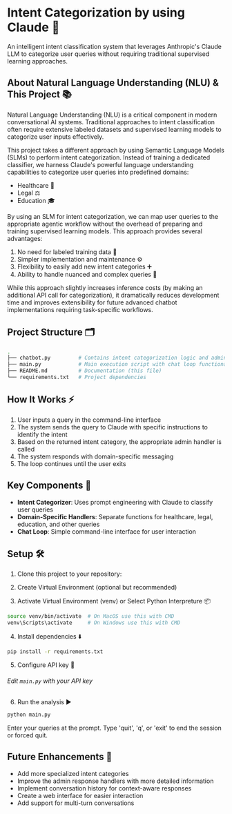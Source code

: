 # Intent Categorization by using Claude 🤖

An intelligent intent classification system that leverages Anthropic's Claude LLM to categorize user queries without requiring traditional supervised learning approaches.

## About Natural Language Understanding (NLU) & This Project 📚 

Natural Language Understanding (NLU) is a critical component in modern conversational AI systems. Traditional approaches to intent classification often require extensive labeled datasets and supervised learning models to categorize user inputs effectively.

This project takes a different approach by using Semantic Language Models (SLMs) to perform intent categorization. Instead of training a dedicated classifier, we harness Claude's powerful language understanding capabilities to categorize user queries into predefined domains:
- Healthcare 🏥 
- Legal ⚖️
- Education 🎓

By using an SLM for intent categorization, we can map user queries to the appropriate agentic workflow without the overhead of preparing and training supervised learning models. This approach provides several advantages:

1. No need for labeled training data 🚫 
2. Simpler implementation and maintenance ⚙️ 
3. Flexibility to easily add new intent categories ➕ 
4. Ability to handle nuanced and complex queries 🧠

While this approach slightly increases inference costs (by making an additional API call for categorization), it dramatically reduces development time and improves extensibility for future advanced chatbot implementations requiring task-specific workflows.

## Project Structure 🗂️ 

```bash
.
├── chatbot.py         # Contains intent categorization logic and admin response functions
├── main.py            # Main execution script with chat loop functionality
├── README.md          # Documentation (this file)
└── requirements.txt   # Project dependencies
```

## How It Works ⚡ 

1. User inputs a query in the command-line interface
2. The system sends the query to Claude with specific instructions to identify the intent
3. Based on the returned intent category, the appropriate admin handler is called
4. The system responds with domain-specific messaging
5. The loop continues until the user exits

## Key Components 🧩 

- **Intent Categorizer**: Uses prompt engineering with Claude to classify user queries
- **Domain-Specific Handlers**: Separate functions for healthcare, legal, education, and other queries
- **Chat Loop**: Simple command-line interface for user interaction

## Setup 🛠️

1. Clone this project to your repository:

2. Create Virtual Environment (optional but recommended)

3. Activate Virtual Environment (venv) or Select Python Interpreture 📦 
   
```bash
source venv/bin/activate  # On MacOS use this with CMD
venv\Scripts\activate     # On Windows use this with CMD
```

4. Install dependencies ⬇️
```bash
pip install -r requirements.txt
```

5. Configure API key 🔑
   
###### Edit `main.py` with your API key

6. Run the analysis ▶️

```bash
python main.py
```

Enter your queries at the prompt. Type 'quit', 'q', or 'exit' to end the session or forced quit.

## Future Enhancements 🌟

- Add more specialized intent categories
- Improve the admin response handlers with more detailed information
- Implement conversation history for context-aware responses
- Create a web interface for easier interaction
- Add support for multi-turn conversations
